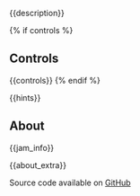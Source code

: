
{{description}}

{% if controls %}
## Controls
{{controls}}
{% endif %}

{{hints}}

## About
{{jam_info}}

{{about_extra}}

Source code available on [GitHub]({{source_code_link}})

<!--Template: Game, Itch-->